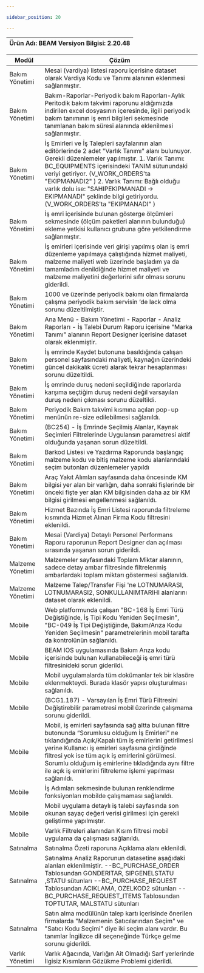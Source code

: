 ```yaml
---

sidebar_position: 20

---
```


| **Ürün Adı: BEAM         Versiyon Bilgisi: 2.20.48** |
|-----------------------------------------------|

| Modül                       | **Çözüm**                                                                                      
|-----------------------------|-------------------------------------------------------------------------------------------------------------------------------------------------------------------------------------------------------------------------------------------------------------------------------------------------------------------------------------------------------------------------------------------------------|
|  Bakım Yönetimi    | Mesai (vardiya) listesi raporu içerisine dataset olarak Vardiya Kodu ve Tanımı alanının eklenmesi sağlanmıştır.                                                                                                                                                                                                                                                                                         |
|  Bakım Yönetimi   | Bakım-Raporlar-Periyodik bakım Raporları-Aylık Peritodik bakım takvimi raporunu aldığımızda indirilen excel dosyasının içeresinde, ilgili periyodik bakım tanımının iş emri bilgileri sekmesinde tanımlanan bakım süresi alanında eklenilmesi sağlanmıştır.                                                                                                                                             |
|  Bakım Yönetimi   | İş Emirleri ve İş Talepleri sayfalarının alan editörlerinde 2 adet "Varlık Tanımı" alanı bulunuyor. Gerekli düzenlemeler yapılmıştır. 1. Varlık Tanımı: BC_EQUIPMENTS içerisindeki TANIM sütunundaki veriyi getiriyor. (V_WORK_ORDERS'ta "EKIPMANADI2" )  2. Varlık Tanımı: Bağlı olduğu varlık dolu ise: "SAHIPEKIPMANADI -\> EKIPMANADI" şeklinde bilgi getiriyordu. (V_WORK_ORDERS'ta "EKIPMANADI" ) |
|  Bakım Yönetimi   | İş emri içerisinde bulunan gösterge ölçümleri sekmesinde (ölçüm paketleri alanının bulunduğu) ekleme yetkisi kullanıcı grubuna göre yetkilendirme sağlanmıştır.                                                                                                                                                                                                                                         |
|  Bakım Yönetimi   | İş emirleri içerisinde veri girişi yapılmış olan iş emri düzenleme yapılmaya çalıştığında hizmet maliyeti, malzeme maliyeti web üzerinde başladım ya da tamamladım denildiğinde hizmet maliyeti ve malzeme maliyetini değerlerini sıfır olması sorunu giderildi.                                                                                                                                        |
|  Bakım Yönetimi   | 1000 ve üzerinde periyodik bakımı olan firmalarda çalışma periyodik bakım servisin ‘de lack olma sorunu düzeltilmiştir.                                                                                                                                                                                                                                                                                 |
|  Bakım Yönetimi   | Ana Menü - Bakım Yönetimi - Raporlar - Analiz Raporları - İş Talebi Durum Raporu içerisine "Marka Tanımı" alanının Report Designer içerisine dataset olarak eklenmiştir.                                                                                                                                                                                                                                |
|  Bakım Yönetimi   |  İş emrinde Kaydet butonuna basıldığında çalışan personel sayfasındaki maliyeti, kaynağın üzerindeki güncel dakikalık ücreti alarak tekrar hesaplanması sorunu düzeltildi.                                                                                                                                                                                                                              |
|  Bakım Yönetimi   | İş emrinde duruş nedeni seçildiğinde raporlarda karşıma seçtiğim duruş nedeni değil varsayılan duruş nedeni çıkması sorunu düzeltildi.                                                                                                                                                                                                                                                                  |
|  Bakım Yönetimi   | Periyodik Bakım takvimi kısmına açılan pop-up menünün re-size edilebilmesi sağlanıldı.                                                                                                                                                                                                                                                                                                                  |
|  Bakım Yönetimi   | (BC254) - İş Emrinde Seçilmiş Alanlar, Kaynak Seçimleri Filtrelerinde Uygulansın parametresi aktif olduğunda yaşanan sorun düzeltildi.                                                                                                                                                                                                                                                                  |
|  Bakım Yönetimi   | Barkod Listesi ve Yazdırma Raporunda başlangıç malzeme kodu ve bitiş malzeme kodu alanlarındaki seçim butonları düzenlemeler yapıldı                                                                                                                                                                                                                                                                    |
|  Bakım Yönetimi   |   Araç Yakıt Alımları sayfasında daha öncesinde KM bilgisi yer alan bir varlığın, daha sonraki fişlerinde bir önceki fişte yer alan KM bilgisinden daha az bir KM bilgisi girilmesi engellenmesi sağlanıldı.                                                                                                                                                                                            |
|  Bakım Yönetimi   | Hizmet Bazında İş Emri Listesi raporunda filtreleme kısmında Hizmet Alınan Firma Kodu filtresini eklenildi.                                                                                                                                                                                                                                                                                             |
|  Bakım Yönetimi   | Mesai (Vardiya) Detaylı Personel Performans Raporu raporunun Report Designer dan açılması sırasında yaşanan sorun giderildi.                                                                                                                                                                                                                                                                            |
|  Malzeme Yönetimi | Malzemeler sayfasındaki Toplam Miktar alanının, sadece detay ambar filtresinde filtrelenmiş ambarlardaki toplam miktarı göstermesi sağlanıldı.                                                                                                                                                                                                                                                          |
|  Malzeme Yönetimi |  Malzeme Talep/Transfer Fişi 'ne LOTNUMARASI, LOTNUMARASI2, SONKULLANIMTARIHI alanlarını dataset olarak eklenildi.                                                                                                                                                                                                                                                                                      |
|  Mobile           |    Web platformunda çalışan "BC-168 İş Emri Türü Değiştiğinde, İş Tipi Kodu Yeniden Seçilmesin", "BC-049 İş Tipi Değiştiğinde, Bakım/Arıza Kodu Yeniden Seçilmesin" parametrelerinin mobil tarafta da kontrolünün sağlanıldı.                                                                                                                                                                           |
|  Mobile           | BEAM IOS uygulamasında Bakım Arıza kodu içerisinde bulunan kullanabileceği iş emri türü filtresinideki sorun giderildi.                                                                                                                                                                                                                                                                                 |
|  Mobile           | Mobil uygulamalarda tüm dokümanlar tek bir klasöre eklenmekteydi. Burada klasör yapısı oluşturulması sağlanıldı.                                                                                                                                                                                                                                                                                        |
|  Mobile           |   (BCG1.187) - Varsayılan İş Emri Türü Filtresini Değiştirebilir parametresi mobil üzerinde çalışmama sorunu giderildi.                                                                                                                                                                                                                                                                                 |
|  Mobile           | Mobil, iş emirleri sayfasında sağ altta bulunan filtre butonunda “Sorumlusu olduğum İş Emirleri” ne tıklandığında Açık/Kapalı tüm iş emirlerini getirilmesi yerine Kullanıcı iş emirleri sayfasına girdiğinde filtresi yok ise tüm açık iş emirlerini görülmesi. Sorumlu olduğum iş emirlerine tıkladığında aynı filtre ile açık iş emirlerini filtreleme işlemi yapılması sağlanıldı.                  |
|  Mobile           |  İş Adımları sekmesinde bulunan renklendirme fonksiyonları mobilde çalışmaması sağlanıldı.                                                                                                                                                                                                                                                                                                              |
|  Mobile           | Mobil uygulama detaylı iş talebi sayfasında son okunan sayaç değeri verisi girilmesi için gerekli geliştirme yapılmıştır.                                                                                                                                                                                                                                                                               |
|  Mobile           | Varlık Filtreleri alanından Kısım filtresi mobil uygulama da çalışması sağlanıldı.                                                                                                                                                                                                                                                                                                                      |
|  Satınalma        | Satınalma Özeti raporuna Açıklama alanı eklenildi.                                                                                                                                                                                                                                                                                                                                                      |
|  Satınalma        | Satınalma Analiz Raporunun datasetine aşağıdaki alanları eklenilmiştir.  --BC_PURCHASE_ORDER Tablosundan GONDERITAR, SIPGENELSTATU ,STATU sütunları  --BC_PURCHASE_REQUEST Tablosundan ACIKLAMA, OZELKOD2 sütunları  --BC_PURCHASE_REQUEST_ITEMS Tablosundan TOPTUTAR, MALSTATU sütunları                                                                                                               |
|  Satınalma        | Satın alma modülünün talep kartı içerisinde önerilen firmalarda "Malzemenin Satıcılarından Seçim" ve "Satıcı Kodu Seçimi" diye iki seçim alanı vardır. Bu tanımlar İngilizce dil seçeneğinde Türkçe gelme sorunu giderildi.                                                                                                                                                                             |
|  Varlık Yönetimi  | Varlık Ağacında, Varlığın Ait Olmadığı Sarf yerlerinde İlgisiz Kısımların Gözükme Problemi giderildi.                                                                                                                                                                                                                                                                                                  |
